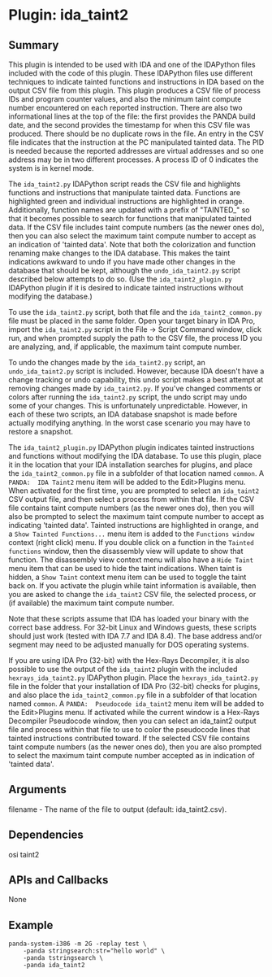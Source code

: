 Plugin: ida_taint2
===========

Summary
-------
This plugin is intended to be used with IDA and one of the IDAPython files included with the code of this plugin.  These IDAPython files use different techniques to indicate tainted functions and instructions in IDA based on the output CSV file from this plugin. This plugin produces a CSV file of process IDs and program counter values, and also the minimum taint compute number encountered on each reported instruction. There are also two informational lines at the top of the file:  the first provides the PANDA build date, and the second provides the timestamp for when this CSV file was produced. There should be no duplicate rows in the file. An entry in the CSV file indicates that the instruction at the PC manipulated tainted data. The PID is needed because the reported addresses are virtual addresses and so one address may be in two different processes. A process ID of 0 indicates the system is in kernel mode.

The `ida_taint2.py` IDAPython script reads the CSV file and highlights functions and instructions that manipulate tainted data. Functions are highlighted green and individual instructions are highlighted in orange. Additionally, function names are updated with a prefix of "TAINTED_" so that it becomes possible to search for functions that manipulated tainted data. If the CSV file includes taint compute numbers (as the newer ones do), then you can also select the maximum taint compute number to accept as an indication of 'tainted data'. Note that both the colorization and function renaming make changes to the IDA database.  This makes the taint indications awkward to undo if you have made other changes in the database that should be kept, although the `undo_ida_taint2.py` script described below attempts to do so.  (Use the `ida_taint2_plugin.py` IDAPython plugin if it is desired to indicate tainted instructions without modifying the database.)

To use the `ida_taint2.py` script, both that file and the `ida_taint2_common.py` file must be placed in the same folder.  Open your target binary in IDA Pro, import the `ida_taint2.py` script in the File -> Script Command window, click run, and when prompted supply the path to the CSV file, the process ID you are analyzing, and, if applicable, the maximum taint compute number.

To undo the changes made by the `ida_taint2.py` script, an `undo_ida_taint2.py` script is included. However, because IDA doesn't have a change tracking or undo capability, this undo script makes a best attempt at removing changes made by `ida_taint2.py`. If you've changed comments or colors after running the `ida_taint2.py` script, the undo script may undo some of your changes. This is unfortunately unpredictable. However, in each of these two scripts, an IDA database snapshot is made before actually modifying anything. In the worst case scenario you may have to restore a snapshot.

The `ida_taint2_plugin.py` IDAPython plugin indicates tainted instructions and functions without modifying the IDA database.  To use this plugin, place it in the location that your IDA installation searches for plugins, and place the `ida_taint2_common.py` file in a subfolder of that location named `common`.  A `PANDA:  IDA Taint2` menu item will be added to the Edit>Plugins menu.  When activated for the first time, you are prompted to select an `ida_taint2` CSV output file, and then select a process from within that file.  If the CSV file contains taint compute numbers (as the newer ones do), then you will also be prompted to select the maximum taint compute number to accept as indicating 'tainted data'.  Tainted instructions are highlighted in orange, and a `Show Tainted Functions...` menu item is added to the `Functions window` context (right click) menu.  If you double click on a function in the `Tainted functions` window, then the disassembly view will update to show that function.  The disassembly view context menu will also have a `Hide Taint` menu item that can be used to hide the taint indications.  When taint is hidden, a `Show Taint` context menu item can be used to toggle the taint back on.  If you activate the plugin while taint information is available, then you are asked to change the `ida_taint2` CSV file, the selected process, or (if available) the maximum taint compute number.

Note that these scripts assume that IDA has loaded your binary with the correct base address.  For 32-bit Linux and Windows guests, these scripts should just work (tested with IDA 7.7 and IDA 8.4).  The base address and/or segment may need to be adjusted manually for DOS operating systems.

If you are using IDA Pro (32-bit) with the Hex-Rays Decompiler, it is also possible to use the output of the `ida_taint2` plugin with the included `hexrays_ida_taint2.py` IDAPython plugin.  Place the `hexrays_ida_taint2.py` file in the folder that your installation of IDA Pro (32-bit) checks for plugins, and also place the `ida_taint2_common.py` file in a subfolder of that location named `common`.  A `PANDA:  Pseudocode ida_taint2` menu item will be added to the Edit>Plugins menu.  If activated while the current window is a Hex-Rays Decompiler Pseudocode window, then you can select an ida_taint2 output file and process within that file to use to color the pseudocode lines that tainted instructions contributed toward.  If the selected CSV file contains taint compute numbers (as the newer ones do), then you are also prompted to select the maximum taint compute number accepted as in indication of 'tainted data'.

Arguments
---------
filename - The name of the file to output (default: ida_taint2.csv).

Dependencies
------------
osi
taint2

APIs and Callbacks
------------------
None

Example
-------
```
panda-system-i386 -m 2G -replay test \
    -panda stringsearch:str="hello world" \
    -panda tstringsearch \
    -panda ida_taint2
```
